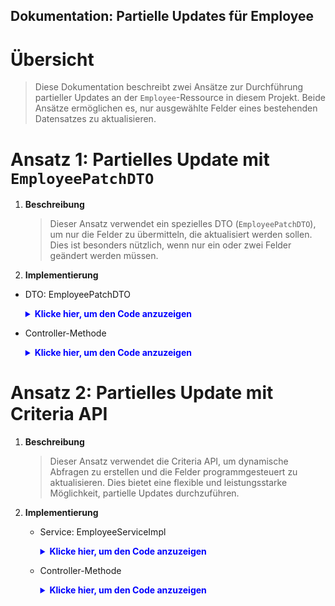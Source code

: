 ## Dokumentation: Partielle Updates für Employee

# Übersicht
> Diese Dokumentation beschreibt zwei Ansätze zur Durchführung partieller Updates an der `Employee`-Ressource in diesem Projekt.
> Beide Ansätze ermöglichen es, nur ausgewählte Felder eines bestehenden Datensatzes zu aktualisieren.

# Ansatz 1: Partielles Update mit `EmployeePatchDTO`
1. **Beschreibung**
    > Dieser Ansatz verwendet ein spezielles DTO (`EmployeePatchDTO`), um nur die Felder zu übermitteln, die aktualisiert werden sollen.
    > Dies ist besonders nützlich, wenn nur ein oder zwei Felder geändert werden müssen.

2. **Implementierung**
- DTO: EmployeePatchDTO
    <details>
    <summary style="color: blue"><strong>Klicke hier, um den Code anzuzeigen</strong></summary>
    
    ```java
    import jakarta.validation.constraints.Email;
    import lombok.Builder;
    import lombok.Data;
    
    @Data
    @Builder
    public class EmployeePatchDTO {
        private String firstName;
        private String lastName;
    
        @Email(message = "Email should be valid")
        private String email;
    
        private String department;
    }
    ```
    </details>

- Controller-Methode
    <details>
    <summary style="color: blue"><strong>Klicke hier, um den Code anzuzeigen</strong></summary>
    
    ```java
    @PatchMapping("/{id}")
    public ResponseEntity<APIResponse<EmployeeResponseDTO>> patchEmployee(
            @PathVariable Long id,
            @RequestBody EmployeePatchDTO employeePatchDTO) {
        log.info("EmployeeRestController::patchEmployee request id {}, employee {}", id, jsonAsString(employeePatchDTO));
    
        Employee existingEmployee = employeeService.getEmployeeById(id)
                .orElseThrow(() -> new ResourceNotFoundException("Employee not found with ID: " + id));
        
        if (employeePatchDTO.getFirstName() != null) {
            existingEmployee.setFirstName(employeePatchDTO.getFirstName());
        }
        if (employeePatchDTO.getLastName() != null) {
            existingEmployee.setLastName(employeePatchDTO.getLastName());
        }
        if (employeePatchDTO.getEmail() != null) {
            existingEmployee.setEmail(employeePatchDTO.getEmail());
        }
        if (employeePatchDTO.getDepartment() != null) {
            existingEmployee.setDepartment(employeePatchDTO.getDepartment());
        }
    
        Employee updatedEmployee = employeeService.updateEmployee(existingEmployee);
        EmployeeResponseDTO employeeResponseDTO = convertToResponseDTO(updatedEmployee);
        APIResponse<EmployeeResponseDTO> response = APIResponse.<EmployeeResponseDTO>builder()
                .status("success")
                .statusCode(HttpStatus.OK.value())
                .data(employeeResponseDTO)
                .build();
    
        log.info("EmployeeRestController::patchEmployee response {}", jsonAsString(response));
        return ResponseEntity.ok(response);
    }
    ```
    </details>

# Ansatz 2: Partielles Update mit Criteria API
1. **Beschreibung**
    > Dieser Ansatz verwendet die Criteria API, um dynamische Abfragen zu erstellen und die Felder programmgesteuert zu aktualisieren.
    > Dies bietet eine flexible und leistungsstarke Möglichkeit, partielle Updates durchzuführen.
 
2. **Implementierung**
    - Service: EmployeeServiceImpl
        <details>
        <summary style="color: blue"><strong>Klicke hier, um den Code anzuzeigen</strong></summary>
        
        ```java
        import jakarta.persistence.EntityManager;
        import jakarta.persistence.criteria.CriteriaBuilder;
        import jakarta.persistence.criteria.CriteriaUpdate;
        import jakarta.persistence.criteria.Root;
        import lombok.RequiredArgsConstructor;
        import org.springframework.stereotype.Service;
        import org.springframework.transaction.annotation.Transactional;

        @Service
        @RequiredArgsConstructor
        public class EmployeeServiceImpl implements IEmployeeService {
            private final EmployeeRepository employeeRepository;
            private final EntityManager entityManager;

            @Override
            @Transactional
            public void partialUpdateEmployee(Long id, EmployeePatchDTO employeePatchDTO) {
                CriteriaBuilder cb = entityManager.getCriteriaBuilder();
                CriteriaUpdate<Employee> update = cb.createCriteriaUpdate(Employee.class);
                Root<Employee> root = update.from(Employee.class);

                if (employeePatchDTO.getFirstName() != null) {
                    update.set(root.get("firstName"), employeePatchDTO.getFirstName());
                }
                if (employeePatchDTO.getLastName() != null) {
                    update.set(root.get("lastName"), employeePatchDTO.getLastName());
                }
                if (employeePatchDTO.getEmail() != null) {
                    update.set(root.get("email"), employeePatchDTO.getEmail());
                }
                if (employeePatchDTO.getDepartment() != null) {
                    update.set(root.get("department"), employeePatchDTO.getDepartment());
                }

                update.where(cb.equal(root.get("id"), id));
                entityManager.createQuery(update).executeUpdate();
            }
        }
        ```
        </details>
    - Controller-Methode
        <details>
        <summary style="color: blue"><strong>Klicke hier, um den Code anzuzeigen</strong></summary>
        
        ```java
        @PatchMapping("/{id}")
        public ResponseEntity<APIResponse<EmployeeResponseDTO>> patchEmployee(
                @PathVariable Long id,
                @RequestBody EmployeePatchDTO employeePatchDTO) {
            log.info("EmployeeRestController::patchEmployee request id {}, employee {}", id, jsonAsString(employeePatchDTO));

            employeeService.partialUpdateEmployee(id, employeePatchDTO);
            
            Employee updatedEmployee = employeeService.getEmployeeById(id)
                    .orElseThrow(() -> new ResourceNotFoundException("Employee not found with ID: " + id));

            EmployeeResponseDTO employeeResponseDTO = convertToResponseDTO(updatedEmployee);
            APIResponse<EmployeeResponseDTO> response = APIResponse.<EmployeeResponseDTO>builder()
                    .status("success")
                    .statusCode(HttpStatus.OK.value())
                    .data(employeeResponseDTO)
                    .build();

            log.info("EmployeeRestController::patchEmployee response {}", jsonAsString(response));
            return ResponseEntity.ok(response);
        }
        ```   
        </details>
